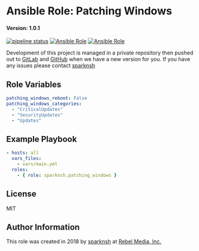 # Ansible Role: Patching Windows

#### Version: 1.0.1

[![pipeline status](https://gitlab.com/sparknsh/ansible-role-patching-windows/badges/master/pipeline.svg)](https://gitlab.com/sparknsh/ansible-role-patching-windows/commits/master)
[![Ansible Role](https://img.shields.io/ansible/role/30024.svg)](https://galaxy.ansible.com/sparknsh/patching_windows)
[![Ansible Role](https://img.shields.io/ansible/role/d/30024.svg)](https://galaxy.ansible.com/sparknsh/patching_windows)

Development of this project is managed in a private repository then pushed out to [GitLab](https://gitlab.com/sparknsh/ansible-role-patching-windows) and [GitHub](https://github.com/sparknsh/ansible-role-patching-windows) when we have a new version for you. If you have any issues please contact [sparknsh](https://www.sparknsh.com/contact?type=issue&name=ansible-role-patching-windows)

## Role Variables

```yaml
patching_windows_reboot: False
patching_windows_categories:
  - "CriticalUpdates"
  - "SecurityUpdates"
  - "Updates"
```

## Example Playbook

```yaml
- hosts: all
  vars_files:
    - vars/main.yml
  roles:
    - { role: sparknsh.patching_windows }
```

## License

MIT

## Author Information

This role was created in 2018 by [sparknsh](https://www.sparknsh.com) at [Rebel Media, Inc.](https://www.rebelmedia.io/)
